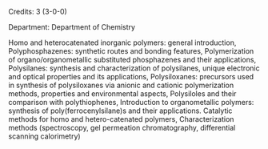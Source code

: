 Credits: 3 (3-0-0)

Department: Department of Chemistry

Homo and heterocatenated inorganic polymers: general introduction, Polyphosphazenes: synthetic routes and bonding features, Polymerization of organo/organometallic substituted phosphazenes and their applications, Polysilanes: synthesis and characterization of polysilanes, unique electronic and optical properties and its applications, Polysiloxanes: precursors used in synthesis of polysiloxanes via anionic and cationic polymerization methods, properties and environmental aspects, Polysiloles and their comparison with polythiophenes, Introduction to organometallic polymers: synthesis of poly(ferrocenylsilane)s and their applications. Catalytic methods for homo and hetero-catenated polymers, Characterization methods (spectroscopy, gel permeation chromatography, differential scanning calorimetry)